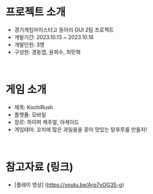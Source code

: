 # 프로젝트 소개
- 경기게임마이스터고 동아리 GUI 2팀 프로젝트
- 개발기간: 2023.10.13 ~ 2023.10.18
- 개발인원: 3명
- 구성원: 경동엽, 윤희수, 최민혁  
<br/>

# 게임 소개
- 제목: KochiRush
- 플랫폼: 모바일
- 장르: 하이퍼 캐주얼, 아케이드
- 게임테마: 꼬치에 많은 과일을을 꽂아 맛있는 탕후루를 만들자!
<br/>

# 참고자료 (링크)
- [플레이 영상] (https://youtu.be/Arp7vOG35-g)
 
